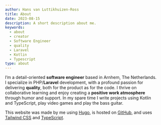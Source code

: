 ```yaml
---
author: Hans van Luttikhuizen-Ross
title: About
date: 2023-08-15
description: A short description about me.
keywords:
  - about
  - creator
  - Software Engineer
  - quality
  - Laravel
  - Kotlin
  - Typescript
type: about
---
```


I’m a detail-oriented **software engineer** based in Arnhem, The Netherlands. I specialize in
PHP/**Laravel** development, with a profound passion for delivering **quality**, both for the
product as for the code. I thrive on collaborative learning and enjoy creating a **positive work
atmosphere** through humor and support. In my spare time I write projects using Kotlin and
TypeScript, play video games and play the bass guitar.

This website was made by me using [Hugo](https://gohugo.io/), is hosted on
[GitHub](https://github.com/pindab0ter/hansvl.nl), and uses [Tailwind CSS](https://tailwindcss.com/)
and [TypeScript](https://www.typescriptlang.org/).
